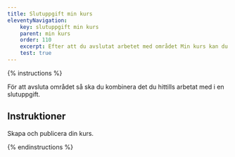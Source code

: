 ```yaml
---
title: Slutuppgift min kurs
eleventyNavigation:
    key: slutuppgift min kurs
    parent: min kurs
    order: 110
    excerpt: Efter att du avslutat arbetet med området Min kurs kan du göra slutuppgiften för att pröva dina kunskaper.
    test: true
---
```


{% instructions %}

För att avsluta området så ska du kombinera det du hittills arbetat med i en slutuppgift.

## Instruktioner

Skapa och publicera din kurs.

{% endinstructions %}
